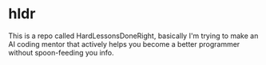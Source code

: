 # hldr
This is a repo called HardLessonsDoneRight, basically I'm trying to make an AI coding mentor that actively helps you become a better programmer without spoon-feeding you info.
